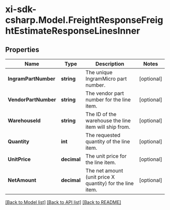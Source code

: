 # xi-sdk-csharp.Model.FreightResponseFreightEstimateResponseLinesInner

## Properties

Name | Type | Description | Notes
------------ | ------------- | ------------- | -------------
**IngramPartNumber** | **string** | The unique IngramMicro part number. | [optional] 
**VendorPartNumber** | **string** | The vendor part number for the line item. | [optional] 
**WarehouseId** | **string** | The ID of the warehouse the line item will ship from. | [optional] 
**Quantity** | **int** | The requested quantity of the line item. | [optional] 
**UnitPrice** | **decimal** | The unit price for the line item. | [optional] 
**NetAmount** | **decimal** | The net amount (unit price X quantity) for the line item. | [optional] 

[[Back to Model list]](../README.md#documentation-for-models) [[Back to API list]](../README.md#documentation-for-api-endpoints) [[Back to README]](../README.md)

